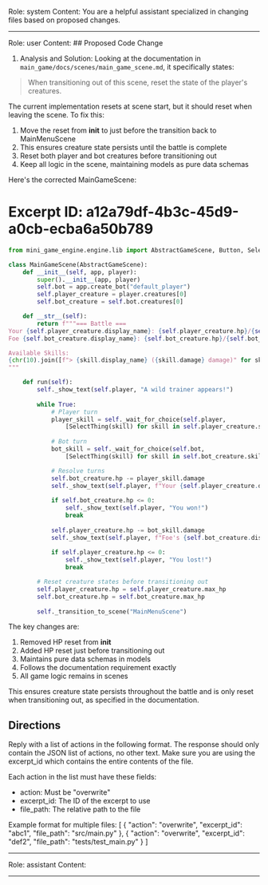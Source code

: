 Role: system
Content: You are a helpful assistant specialized in changing files based on proposed changes.
__________________
Role: user
Content: ## Proposed Code Change
1. Analysis and Solution:
Looking at the documentation in `main_game/docs/scenes/main_game_scene.md`, it specifically states:
> When transitioning out of this scene, reset the state of the player's creatures.

The current implementation resets at scene start, but it should reset when leaving the scene. To fix this:

1. Move the reset from __init__ to just before the transition back to MainMenuScene
2. This ensures creature state persists until the battle is complete
3. Reset both player and bot creatures before transitioning out
4. Keep all logic in the scene, maintaining models as pure data schemas

Here's the corrected MainGameScene:

# Excerpt ID: a12a79df-4b3c-45d9-a0cb-ecba6a50b789
```python main_game/scenes/main_game_scene.py
from mini_game_engine.engine.lib import AbstractGameScene, Button, SelectThing

class MainGameScene(AbstractGameScene):
    def __init__(self, app, player):
        super().__init__(app, player)
        self.bot = app.create_bot("default_player")
        self.player_creature = player.creatures[0]
        self.bot_creature = self.bot.creatures[0]

    def __str__(self):
        return f"""=== Battle ===
Your {self.player_creature.display_name}: {self.player_creature.hp}/{self.player_creature.max_hp} HP
Foe {self.bot_creature.display_name}: {self.bot_creature.hp}/{self.bot_creature.max_hp} HP

Available Skills:
{chr(10).join([f"> {skill.display_name} ({skill.damage} damage)" for skill in self.player_creature.skills])}
"""

    def run(self):
        self._show_text(self.player, "A wild trainer appears!")
        
        while True:
            # Player turn
            player_skill = self._wait_for_choice(self.player, 
                [SelectThing(skill) for skill in self.player_creature.skills]).thing
            
            # Bot turn
            bot_skill = self._wait_for_choice(self.bot,
                [SelectThing(skill) for skill in self.bot_creature.skills]).thing

            # Resolve turns
            self.bot_creature.hp -= player_skill.damage
            self._show_text(self.player, f"Your {self.player_creature.display_name} used {player_skill.display_name}!")
            
            if self.bot_creature.hp <= 0:
                self._show_text(self.player, "You won!")
                break
                
            self.player_creature.hp -= bot_skill.damage
            self._show_text(self.player, f"Foe's {self.bot_creature.display_name} used {bot_skill.display_name}!")
            
            if self.player_creature.hp <= 0:
                self._show_text(self.player, "You lost!")
                break

        # Reset creature states before transitioning out
        self.player_creature.hp = self.player_creature.max_hp
        self.bot_creature.hp = self.bot_creature.max_hp
        
        self._transition_to_scene("MainMenuScene")
```

The key changes are:
1. Removed HP reset from __init__
2. Added HP reset just before transitioning out
3. Maintains pure data schemas in models
4. Follows the documentation requirement exactly
5. All game logic remains in scenes

This ensures creature state persists throughout the battle and is only reset when transitioning out, as specified in the documentation.

## Directions
Reply with a list of actions in the following format. The response should only contain the JSON list of actions, no other text.
Make sure you are using the excerpt_id which contains the entire contents of the file.

Each action in the list must have these fields:
- action: Must be "overwrite"
- excerpt_id: The ID of the excerpt to use
- file_path: The relative path to the file

Example format for multiple files:
[
    {
        "action": "overwrite",
        "excerpt_id": "abc1",
        "file_path": "src/main.py"
    },
    {
        "action": "overwrite",
        "excerpt_id": "def2",
        "file_path": "tests/test_main.py"
    }
]
__________________
Role: assistant
Content: 
__________________
